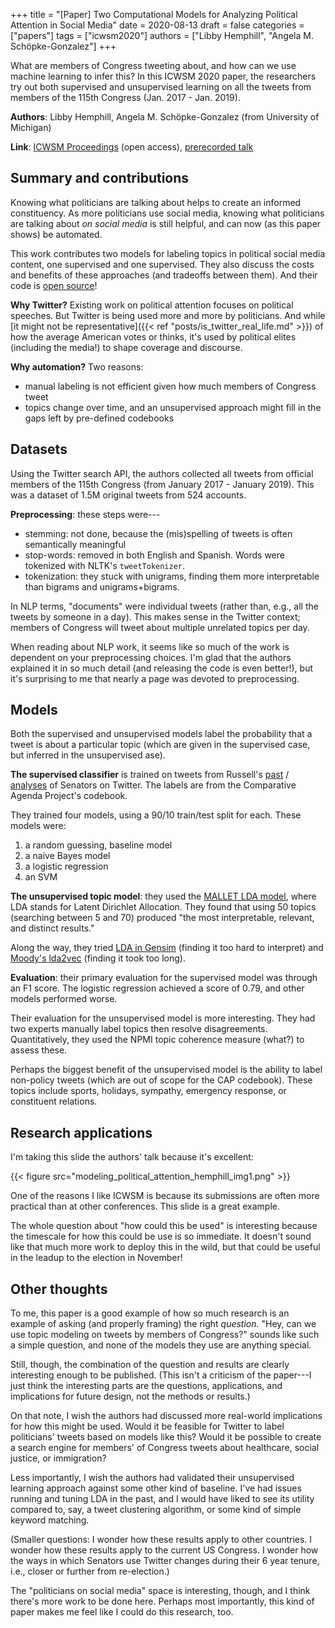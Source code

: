 +++
title = "[Paper] Two Computational Models for Analyzing Political Attention in Social Media"
date = 2020-08-13
draft = false
categories = ["papers"]
tags = ["icwsm2020"]
authors = ["Libby Hemphill", "Angela M. Schöpke-Gonzalez"]
+++

What are members of Congress tweeting about, and how can we use machine learning to infer this? In this ICWSM 2020 paper, the researchers try out both supervised and unsupervised learning on all the tweets from members of the 115th Congress (Jan. 2017 - Jan. 2019).

<!--more-->

**Authors**: Libby Hemphill, Angela M. Schöpke-Gonzalez (from University of Michigan)

**Link**: [ICWSM Proceedings](https://aaai.org/ojs/index.php/ICWSM/article/view/7297) (open access), [prerecorded talk](https://www.youtube.com/watch?v=mFF6B9T9bYo&list=PLfNOQlmqSceVLXrBkjxLzBb2wfalJ4iJu&index=94)


## Summary and contributions
Knowing what politicians are talking about helps to create an informed constituency. As more politicians use social media, knowing what politicians are talking about *on social media* is still helpful, and can now (as this paper shows) be automated.

This work contributes two models for labeling topics in political social media content, one supervised and one supervised. They also discuss the costs and benefits of these approaches (and tradeoffs between them). And their code is [open source](https://github.com/casmlab/modeling-political-attention)!

**Why Twitter?** Existing work on political attention focuses on political speeches. But Twitter is being used more and more by politicians. And while [it might not be representative]({{< ref "posts/is_twitter_real_life.md" >}}) of how the average American votes or thinks, it's used by political elites (including the media!) to shape coverage and discourse.

**Why automation?** Two reasons:
 * manual labeling is not efficient given how much members of Congress tweet
 * topics change over time, and an unsupervised approach might fill in the gaps left by pre-defined codebooks


## Datasets 
Using the Twitter search API, the authors collected all tweets from official members of the 115th Congress (from January 2017 - January 2019). This was a dataset of 1.5M original tweets from 524 accounts.

**Preprocessing**: these steps were---
 * stemming: not done, because the (mis)spelling of tweets is often semantically meaningful
 * stop-words: removed in both English and Spanish. Words were tokenized with NLTK's `tweetTokenizer`. 
 * tokenization: they stuck with unigrams, finding them more interpretable than bigrams and unigrams+bigrams.

In NLP terms, "documents" were individual tweets (rather than, e.g., all the tweets by someone in a day). This makes sense in the Twitter context; members of Congress will tweet about multiple unrelated topics per day.

When reading about NLP work, it seems like so much of the work is dependent on your preprocessing choices. I'm glad that the authors explained it in so much detail (and releasing the code is even better!), but it's surprising to me that nearly a page was devoted to preprocessing.


## Models
Both the supervised and unsupervised models label the probability that a tweet is about a particular topic (which are given in the supervised case, but inferred in the unsupervised ase). 

**The supervised classifier** is trained on tweets from Russell's [past](https://journals.sagepub.com/doi/10.1177/1532673X17715619) / [analyses](https://www.degruyter.com/view/journals/for/16/2/article-p331.xml) of Senators on Twitter. The labels are from the Comparative Agenda Project's codebook.

They trained four models, using a 90/10 train/test split for each. These models were:
 1. a random guessing, baseline model
 2. a naive Bayes model
 3. a logistic regression
 4. an SVM

**The unsupervised topic model**: they used the [MALLET LDA model](http://mallet.cs.umass.edu/topics.php), where LDA stands for Latent Dirichlet Allocation. They found that using 50 topics (searching between 5 and 70) produced "the most interpretable, relevant, and distinct results."

Along the way, they tried [LDA in Gensim](https://radimrehurek.com/gensim/models/wrappers/ldamallet.html) (finding it too hard to interpret) and [Moody's lda2vec](https://github.com/cemoody/lda2vec) (finding it took too long).

**Evaluation**: their primary evaluation for the supervised model was through an F1 score. The logistic regression achieved a score of 0.79, and other models performed worse.

Their evaluation for the unsupervised model is more interesting. They had two experts manually label topics then resolve disagreements. Quantitatively, they used the NPMI topic coherence measure (what?) to assess these.

Perhaps the biggest benefit of the unsupervised model is the ability to label non-policy tweets (which are out of scope for the CAP codebook). These topics include sports, holidays, sympathy, emergency response, or constituent relations.


## Research applications
I'm taking this slide the authors' talk because it's excellent:

{{< figure src="modeling_political_attention_hemphill_img1.png" >}}

One of the reasons I like ICWSM is because its submissions are often more practical than at other conferences. This slide is a great example.

The whole question about "how could this be used" is interesting because the timescale for how this could be use is so immediate. It doesn't sound like that much more work to deploy this in the wild, but that could be useful in the leadup to the election in November!


## Other thoughts
To me, this paper is a good example of how so much research is an example of asking (and properly framing) the right *question*. "Hey, can we use topic modeling on tweets by members of Congress?" sounds like such a simple question, and none of the models they use are anything special.

Still, though, the combination of the question and results are clearly interesting enough to be published. (This isn't a criticism of the paper---I just think the interesting parts are the questions, applications, and implications for future design, not the methods or results.) 

On that note, I wish the authors had discussed more real-world implications for how this might be used. Would it be feasible for Twitter to label politicians' tweets based on models like this? Would it be possible to create a search engine for members' of Congress tweets about healthcare, social justice, or immigration?

Less importantly, I wish the authors had validated their unsupervised learning approach against some other kind of baseline. I've had issues running and tuning LDA in the past, and I would have liked to see its utility compared to, say, a tweet clustering algorithm, or some kind of simple keyword matching.

(Smaller questions: I wonder how these results apply to other countries. I wonder how these results apply to the current US Congress. I wonder how the ways in which Senators use Twitter changes during their 6 year tenure, i.e., closer or further from re-election.)

The "politicians on social media" space is interesting, though, and I think there's more work to be done here. Perhaps most importantly, this kind of paper makes me feel like I could do this research, too.

